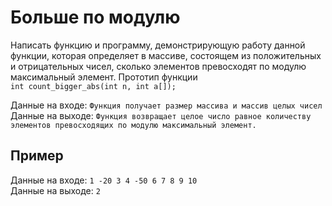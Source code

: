 # Больше по модулю
Написать функцию и программу, демонстрирующую работу данной функции, которая определяет в массиве, состоящем из положительных и отрицательных чисел, сколько элементов превосходят по модулю максимальный элемент. Прототип функции  
`int count_bigger_abs(int n, int a[]);`

Данные на входе: 	`Функция получает размер массива и массив целых чисел`  
Данные на выходе: 	`Функция возвращает целое число равное количеству элементов превосходящих по модулю максимальный элемент.`

## Пример
Данные на входе: 	`1 -20 3 4 -50 6 7 8 9 10`  
Данные на выходе: 	`2`